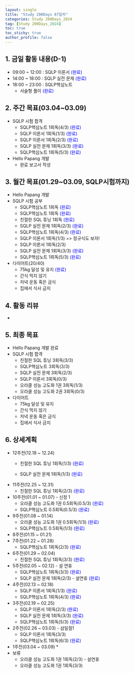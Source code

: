 ```yaml
---
layout: single
title: "Study 200Days 67일차"
categories: Study 200Days_2024
tag: [Study 200Days_2024]
toc: true
toc_sticky: true
author_profile: false
---
```


## 1. 금일 활동 내용(D-1)

* 09:00 ~ 12:00 : SQLP 이론서 <span style = "color:blue">(완료)</span>
* 14:00 ~ 18:00 :  SQLP 실전 문제 <span style = "color:blue">(완료)</span>
* 18:00 ~ 23:00 : SQLP핵심노트
  * 서술형 풀이 <span style = "color:blue">(완료)</span>



##  2. 주간 목표(03.04~03.09)

* SQLP 시험 합격
  * SQLP핵심노트 1회독(4/3) <span style = "color:blue">(완료)</span>
  * SQLP 이론서 1회독(1/3) <span style = "color:blue">(완료)</span>
  * SQLP 이론서 1회독(2/3) <span style = "color:blue">(완료)</span>
  * SQLP 실전 문제 1회독(3/3) <span style = "color:blue">(완료)</span>
  * SQLP핵심노트 1회독(5/3) <span style = "color:blue">(완료)</span>
* Hello Papang 개발
  * 완료 보고서 작성



## 3. 월간 목표(01.29~03.09, SQLP시험까지)

* Hello Papang 개발
* SQLP 시험 공부
  * SQLP핵심노트 1회독 <span style = "color:blue">(완료)</span>
  * SQLP핵심노트 1회독 <span style = "color:blue">(완료)</span>
  * 친절한 SQL 튜닝 1회독 <span style = "color:blue">(완료)</span>
  * SQLP 실전 문제 1회독(2/3) <span style = "color:blue">(완료)</span>
  * SQLP핵심노트 1회독(4/3) <span style = "color:blue">(완료)</span>
  * SQLP 이론서 1회독(1/3) => 정규식도 보자!
  * SQLP 이론서 1회독(2/3)
  * SQLP 실전 문제 1회독(3/3) <span style = "color:blue">(완료)</span>
  * SQLP핵심노트 1회독(5/3) <span style = "color:blue">(완료)</span>
* 다이어트(20/40)
  * 75kg 달성 및 유지 <span style = "color:blue">(완료)</span>
  * 간식 먹지 않기
  * 저녁 운동 혹은 금식
  * 집에서 식사 금지



## 4. 활동 리뷰

* 



## 5. 최종 목표

* Hello Papang 개발 완료
* SQLP 시험 합격
  * 친절한 SQL 튜닝 3회독(3/3)
  * SQLP핵심노트 3회독(3/3)
  * SQLP 실전 문제 3회독(2/3)
  * SQLP 이론서 3회독(0/3)
  * 오라클 성능 고도화 1권 3회독(1/3)
  * 오라클 성능 고도화 2권 3회독(0/3)
* 다이어트
  * 75kg 달성 및 유지
  * 간식 먹지 않기
  * 저녁 운동 혹은 금식
  * 집에서 식사 금지



## 6. 상세계획

* 12주전(12.18 ~ 12.24)
  * 친절한 SQL 튜닝 1회독(1/3) <span style = "color:blue">(완료)</span>

  * SQLP 실전 문제 1회독(1/3) <span style = "color:blue">(완료)</span>
* 11주전(12.25 ~ 12.31)
  * 친절한 SQL 튜닝 1회독(2/3) <span style = "color:blue">(완료)</span>
* 10주전(01.01 ~ 01.07) - 신정 1
  * 오라클 성능 고도화 1권 0.5회독(0.5/3) <span style = "color:blue">(완료)</span>
  * SQLP핵심노트 0.5회독(0.5/3) <span style = "color:blue">(완료)</span>
* 9주전(01.08 ~ 01.14)
  * 오라클 성능 고도화 1권 0.5회독(1/3) <span style = "color:blue">(완료)</span>
  * SQLP핵심노트 0.5회독(1/3) <span style = "color:blue">(완료)</span>
* 8주전(01.15 ~ 01.21)
* 7주전(01.22 ~ 01.28)
  * SQLP핵심노트 1회독(2/3)  <span style = "color:blue">(완료)</span>
* 6주전(01.29 ~ 02.04)
  * 친절한 SQL 튜닝 1회독(3/3) <span style = "color:blue">(완료)</span>
* 5주전(02.05 ~ 02.12) - 설 연휴
  * SQLP핵심노트 1회독(3/3) <span style = "color:blue">(완료)</span>
  * SQLP 실전 문제 1회독(2/3) - 설연휴 <span style = "color:blue">(완료)</span>
* 4주전(02.13 ~ 02.18)
  * SQLP 이론서 1회독(1/3) <span style = "color:blue">(완료)</span>
  * SQLP핵심노트 1회독(4/3) <span style = "color:blue">(완료)</span>
* 3주전(02.19 ~ 02.25)
  * SQLP 이론서 1회독(2/3) <span style = "color:blue">(완료)</span>
  * SQLP 실전 문제 1회독(3/3) <span style = "color:blue">(완료)</span>
  * SQLP핵심노트 1회독(5/3) <span style = "color:blue">(완료)</span>
* 2주전(02.26 ~ 03.03) - 삼일절1
  * SQLP 이론서 1회독(3/3)
  * SQLP핵심노트 1회독(6/3) <span style = "color:blue">(완료)</span>
* 1주전(03.04 ~ 03.09)
  * 
* 보류
  * 오라클 성능 고도화 1권 1회독(2/3) - 설연휴
  * 오라클 성능 고도화 1권 1회독(3/3)
